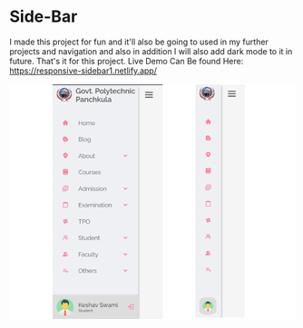 # Side-Bar
I made this project for fun and it'll also be going to used in my further projects and 
navigation and also in addition I will also add dark mode to it in future. That's it for 
this project. Live Demo Can Be found Here: https://responsive-sidebar1.netlify.app/

<img src="Template/Template.png">
